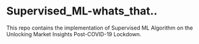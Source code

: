 # Supervised_ML-whats_that..
This repo contains the implementation of Supervised ML Algorithm on the  Unlocking Market Insights Post-COVID-19 Lockdown.
